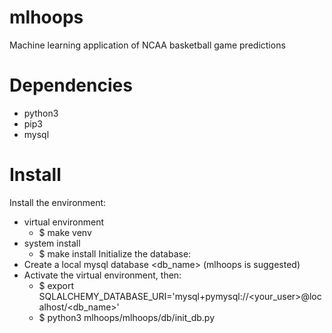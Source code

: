 # mlhoops
Machine learning application of NCAA basketball game predictions 

# Dependencies
- python3
- pip3
- mysql

# Install
Install the environment:
- virtual environment
    - $ make venv
- system install
    - $ make install
Initialize the database:
- Create a local mysql database <db_name> (mlhoops is suggested)
- Activate the virtual environment, then:
    - $ export SQLALCHEMY_DATABASE_URI='mysql+pymysql://<your_user>@localhost/<db_name>'
    - $ python3 mlhoops/mlhoops/db/init_db.py
